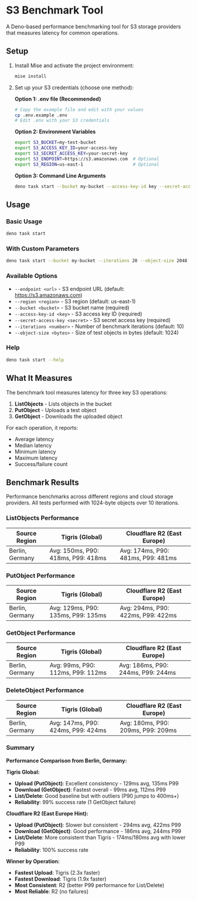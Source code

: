 # S3 Benchmark Tool

A Deno-based performance benchmarking tool for S3 storage providers that measures latency for common operations.

## Setup

1. Install Mise and activate the project environment:
   ```bash
   mise install
   ```

2. Set up your S3 credentials (choose one method):

   **Option 1: .env file (Recommended)**
   ```bash
   # Copy the example file and edit with your values
   cp .env.example .env
   # Edit .env with your S3 credentials
   ```

   **Option 2: Environment Variables**
   ```bash
   export S3_BUCKET=my-test-bucket
   export S3_ACCESS_KEY_ID=your-access-key
   export S3_SECRET_ACCESS_KEY=your-secret-key
   export S3_ENDPOINT=https://s3.amazonaws.com  # Optional
   export S3_REGION=us-east-1                   # Optional
   ```

   **Option 3: Command Line Arguments**
   ```bash
   deno task start --bucket my-bucket --access-key-id key --secret-access-key secret
   ```

## Usage

### Basic Usage
```bash
deno task start
```

### With Custom Parameters
```bash
deno task start --bucket my-bucket --iterations 20 --object-size 2048
```

### Available Options
- `--endpoint <url>` - S3 endpoint URL (default: https://s3.amazonaws.com)
- `--region <region>` - S3 region (default: us-east-1)
- `--bucket <bucket>` - S3 bucket name (required)
- `--access-key-id <key>` - S3 access key ID (required)
- `--secret-access-key <secret>` - S3 secret access key (required)
- `--iterations <number>` - Number of benchmark iterations (default: 10)
- `--object-size <bytes>` - Size of test objects in bytes (default: 1024)

### Help
```bash
deno task start --help
```

## What It Measures

The benchmark tool measures latency for three key S3 operations:

1. **ListObjects** - Lists objects in the bucket
2. **PutObject** - Uploads a test object
3. **GetObject** - Downloads the uploaded object

For each operation, it reports:
- Average latency
- Median latency
- Minimum latency
- Maximum latency
- Success/failure count


## Benchmark Results

Performance benchmarks across different regions and cloud storage providers. All tests performed with 1024-byte objects over 10 iterations.

### ListObjects Performance

| Source Region | Tigris (Global) | Cloudflare R2 (East Europe) |
|--------------|-----------------|------------------------------|
| Berlin, Germany | Avg: 150ms, P90: 418ms, P99: 418ms | Avg: 174ms, P90: 481ms, P99: 481ms |

### PutObject Performance  

| Source Region | Tigris (Global) | Cloudflare R2 (East Europe) |
|--------------|-----------------|------------------------------|
| Berlin, Germany | Avg: 129ms, P90: 135ms, P99: 135ms | Avg: 294ms, P90: 422ms, P99: 422ms |

### GetObject Performance

| Source Region | Tigris (Global) | Cloudflare R2 (East Europe) |
|--------------|-----------------|------------------------------|
| Berlin, Germany | Avg: 99ms, P90: 112ms, P99: 112ms | Avg: 186ms, P90: 244ms, P99: 244ms |

### DeleteObject Performance

| Source Region | Tigris (Global) | Cloudflare R2 (East Europe) |
|--------------|-----------------|------------------------------|
| Berlin, Germany | Avg: 147ms, P90: 424ms, P99: 424ms | Avg: 180ms, P90: 209ms, P99: 209ms |

### Summary

**Performance Comparison from Berlin, Germany:**

**Tigris Global:**
- **Upload (PutObject)**: Excellent consistency - 129ms avg, 135ms P99
- **Download (GetObject)**: Fastest overall - 99ms avg, 112ms P99
- **List/Delete**: Good baseline but with outliers (P90 jumps to 400ms+)
- **Reliability**: 99% success rate (1 GetObject failure)

**Cloudflare R2 (East Europe Hint):**
- **Upload (PutObject)**: Slower but consistent - 294ms avg, 422ms P99
- **Download (GetObject)**: Good performance - 186ms avg, 244ms P99
- **List/Delete**: More consistent than Tigris - 174ms/180ms avg with lower P99
- **Reliability**: 100% success rate

**Winner by Operation:**
- **Fastest Upload**: Tigris (2.3x faster)
- **Fastest Download**: Tigris (1.9x faster)
- **Most Consistent**: R2 (better P99 performance for List/Delete)
- **Most Reliable**: R2 (no failures)